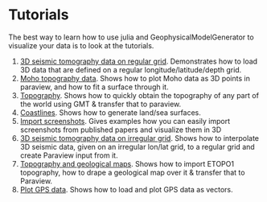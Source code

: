 # Tutorials

The best way to learn how to use julia and GeophysicalModelGenerator to visualize your data is to look at the tutorials.

1. [3D seismic tomography data on regular grid](./tutorial_load3DSeismicData.md). Demonstrates how to load 3D data that are defined on a regular longitude/latitude/depth grid.
2. [Moho topography data](./tutorial_MohoTopo.md). Shows how to plot Moho data as 3D points in paraview, and how to fit a surface through it.
3. [Topography](./tutorial_GMT_Topography.md). Shows how to quickly obtain the topography of any part of the world using GMT & transfer that to paraview.
4. [Coastlines](./tutorial_Coastlines.md). Shows how to generate land/sea surfaces.
5. [Import screenshots](./tutorial_Screenshot_To_Paraview.md). Gives examples how you can easily import screenshots from published papers and visualize them in 3D 
6. [3D seismic tomography data on irregular grid](./tutorial_loadirregular3DSeismicData.md). Shows how to interpolate 3D seismic data, given on an irregular lon/lat grid, to a regular grid and create Paraview input from it.
7. [Topography and geological maps](./tutorial_GMT_Topography_GeologicalMap.md). Shows how to import ETOPO1 topography, how to drape a geological map over it & transfer that to Paraview.
8. [Plot GPS data](./tutorial_GPS.md). Shows how to load and plot GPS data as vectors.
